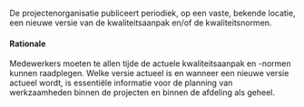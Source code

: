 De projectenorganisatie publiceert periodiek, op een vaste, bekende locatie, een nieuwe versie van de kwaliteitsaanpak en/of de kwaliteitsnormen.

#### Rationale

Medewerkers moeten te allen tijde de actuele kwaliteitsaanpak en -normen kunnen raadplegen. Welke versie actueel is en wanneer een nieuwe versie actueel wordt, is essentiële informatie voor de planning van werkzaamheden binnen de projecten en binnen de afdeling als geheel.

